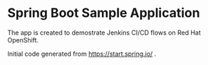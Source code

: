 # Spring Boot Sample Application

The app is created to demostrate Jenkins CI/CD flows on Red Hat OpenShift.

Initial code generated from https://start.spring.io/ .
